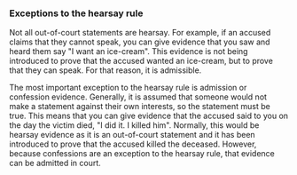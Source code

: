 ###  Exceptions to the hearsay rule

Not all out-of-court statements are hearsay. For example, if an accused claims
that they cannot speak, you can give evidence that you saw and heard them say
"I want an ice-cream". This evidence is not being introduced to prove that the
accused wanted an ice-cream, but to prove that they can speak. For that
reason, it is admissible.

The most important exception to the hearsay rule is admission or confession
evidence. Generally, it is assumed that someone would not make a statement
against their own interests, so the statement must be true. This means that
you can give evidence that the accused said to you on the day the victim died,
"I did it. I killed him". Normally, this would be hearsay evidence as it is an
out-of-court statement and it has been introduced to prove that the accused
killed the deceased. However, because confessions are an exception to the
hearsay rule, that evidence can be admitted in court.

